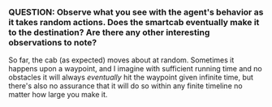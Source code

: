 ### QUESTION: Observe what you see with the agent's behavior as it takes random actions. Does the smartcab eventually make it to the destination? Are there any other interesting observations to note?

So far, the cab (as expected) moves about at random.  Sometimes it happens
upon a waypoint, and I imagine with sufficient running time and no obstacles
it will always _eventually_ hit the waypoint given infinite time,
but there's also no assurance that it will do so within any finite timeline
no matter how large you make it.  
